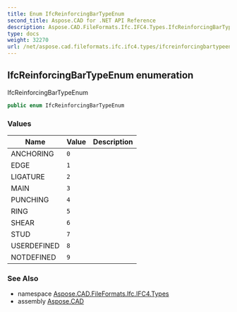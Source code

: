 ```yaml
---
title: Enum IfcReinforcingBarTypeEnum
second_title: Aspose.CAD for .NET API Reference
description: Aspose.CAD.FileFormats.Ifc.IFC4.Types.IfcReinforcingBarTypeEnum enum. IfcReinforcingBarTypeEnum
type: docs
weight: 32270
url: /net/aspose.cad.fileformats.ifc.ifc4.types/ifcreinforcingbartypeenum/
---
```

## IfcReinforcingBarTypeEnum enumeration

IfcReinforcingBarTypeEnum

```csharp
public enum IfcReinforcingBarTypeEnum
```

### Values

| Name | Value | Description |
| --- | --- | --- |
| ANCHORING | `0` |  |
| EDGE | `1` |  |
| LIGATURE | `2` |  |
| MAIN | `3` |  |
| PUNCHING | `4` |  |
| RING | `5` |  |
| SHEAR | `6` |  |
| STUD | `7` |  |
| USERDEFINED | `8` |  |
| NOTDEFINED | `9` |  |

### See Also

* namespace [Aspose.CAD.FileFormats.Ifc.IFC4.Types](../../aspose.cad.fileformats.ifc.ifc4.types/)
* assembly [Aspose.CAD](../../)


